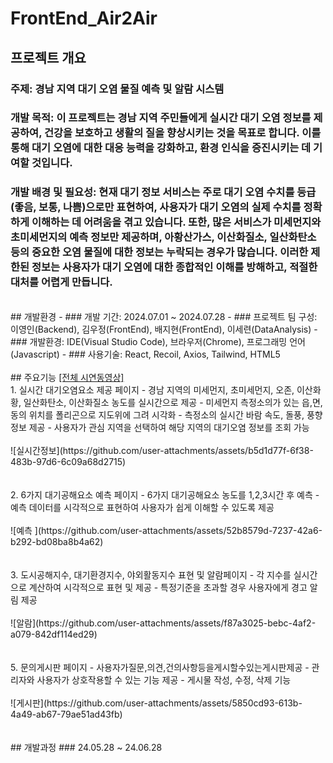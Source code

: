 # FrontEnd_Air2Air
## 프로젝트 개요
### 주제: 경남 지역 대기 오염 물질 예측 및 알람 시스템
### 개발 목적: 이 프로젝트는 경남 지역 주민들에게 실시간 대기 오염 정보를 제공하여, 건강을 보호하고 생활의 질을 향상시키는 것을 목표로 합니다. 이를 통해 대기 오염에 대한 대응 능력을 강화하고, 환경 인식을 증진시키는 데 기여할 것입니다.<br/>
### 개발 배경 및 필요성: 현재 대기 정보 서비스는 주로 대기 오염 수치를 등급(좋음, 보통, 나쁨)으로만 표현하여, 사용자가 대기 오염의 실제 수치를 정확하게 이해하는 데 어려움을 겪고 있습니다. 또한, 많은 서비스가 미세먼지와 초미세먼지의 예측 정보만 제공하며, 아황산가스, 이산화질소, 일산화탄소 등의 중요한 오염 물질에 대한 정보는 누락되는 경우가 많습니다. 이러한 제한된 정보는 사용자가 대기 오염에 대한 종합적인 이해를 방해하고, 적절한 대처를 어렵게 만듭니다.
<br/>
## 개발환경
- ### 개발 기간: 2024.07.01 ~ 2024.07.28
- ### 프로젝트 팀 구성: 이영인(Backend), 김우정(FrontEnd), 배지현(FrontEnd), 이세련(DataAnalysis)
- ### 개발환경: IDE(Visual Studio Code), 브라우저(Chrome), 프로그래밍 언어(Javascript)
- ### 사용기술: React, Recoil, Axios, Tailwind, HTML5<br><br>
## 주요기능 <a href="https://youtu.be/zqDrgOylsWw">[전체 시연동영상]</a> <br/>
1. 실시간 대기오염요소 제공 페이지
- 경남 지역의 미세먼지, 초미세먼지, 오존, 이산화황, 일산화탄소, 이산화질소 농도를 실시간으로 제공
- 미세먼지 측정소의가 있는 읍,면,동의 위치를 폴리곤으로 지도위에 그려 시각화
- 측정소의 실시간 바람 속도, 돌풍, 풍향 정보 제공
- 사용자가 관심 지역을 선택하여 해당 지역의 대기오염 정보를 조회 가능<br><br>
![실시간정보](https://github.com/user-attachments/assets/b5d1d77f-6f38-483b-97d6-6c09a68d2715)<br/><br/><br/>
2. 6가지 대기공해요소 예측 페이지
- 6가지 대기공해요소 농도를 1,2,3시간 후 예측
- 예측 데이터를 시각적으로 표현하여 사용자가 쉽게 이해할 수 있도록 제공<br/><br/>
![예측 ](https://github.com/user-attachments/assets/52b8579d-7237-42a6-b292-bd08ba8b4a62)<br/><br/><br/>
3. 도시공해지수, 대기환경지수, 야외활동지수 표현 및 알람페이지
- 각 지수를 실시간으로 계산하여 시각적으로 표현 및 제공
-  특정기준을 초과할 경우 사용자에게 경고 알림 제공<br/><br/>
![알람](https://github.com/user-attachments/assets/f87a3025-bebc-4af2-a079-842df114ed29)<br/><br/><br/>
5. 문의게시판 페이지
- 사용자가질문,의견,건의사항등을게시할수있는게시판제공
- 관리자와 사용자가 상호작용할 수 있는 기능 제공
- 게시물 작성, 수정, 삭제 기능<br/><br/>
![게시판](https://github.com/user-attachments/assets/5850cd93-613b-4a49-ab67-79ae51ad43fb)<br/><br/><br/>
## 개발과정
### 24.05.28 ~ 24.06.28

